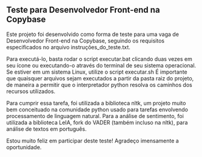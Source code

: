 ## Teste para Desenvolvedor Front-end na Copybase

Este projeto foi desenvolvido como forma de teste para uma vaga de Desenvolvedor Front-end na Copybase, seguindo os requisitos especificados no arquivo instruções_do_teste.txt.

Para executá-lo, basta rodar o script executar.bat clicando duas vezes em seu ícone ou executando-o através do terminal de seu sistema operacional. Se estiver em um sistema Linux, utilize o script executar.sh É importante que quaisquer arquivos sejam executados a partir da pasta raiz do projeto, de maneira a permitir que o interpretador python resolva os caminhos dos recursos utilizados.

Para cumprir essa tarefa, foi utilizada a biblioteca nltk, um projeto muito bem conceituado na comunidade python usado para tarefas envolvendo processamento de linguagem natural. Para a análise de sentimento, foi utilizada a biblioteca LeIA, fork do VADER (também incluso na nltk), para análise de textos em português.

Estou muito feliz em participar deste teste! Agradeço imensamente a oportunidade.